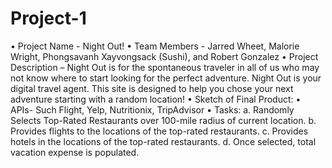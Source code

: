 # Project-1

•	Project Name - Night Out!
•	Team Members - Jarred Wheet, Malorie Wright, Phongsavanh Xayvongsack (Sushi), and Robert Gonzalez
•	Project Description – Night Out is for the spontaneous traveler in all of us who may not know                               where to start looking for the perfect adventure. Night Out is your digital                           travel agent. This site is designed to help you chose your next adventure                             starting with a random location! 
•	Sketch of Final Product:
•	APIs- Such Flight, Yelp, Nutritionix, TripAdvisor
•	Tasks:
                a.	Randomly Selects Top-Rated Restaurants over 100-mile radius of current location.
                b.	Provides flights to the locations of the top-rated restaurants.
                c.	Provides hotels in the locations of the top-rated restaurants.
                d.	Once selected, total vacation expense is populated. 

